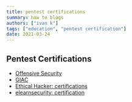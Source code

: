 ```yaml
---
title: pentest certifications
summary: how to blogs
authors: ["ivan k"]
tags: ["education", "pentest certification"]
date: 2021-03-24
---
```


## Pentest Certifications

- [Offensive Security](https://www.offensive-security.com/)
- [GIAC](https://www.giac.org/certification/security-expert-gse)
- [Ethical Hacker: certifications](https://www.eccouncil.org/programs/certified-ethical-hacker-ceh/)
- [elearnsecurity: certification](https://www.elearnsecurity.com/course/penetration_testing/)
